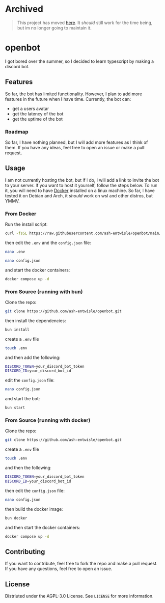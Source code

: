 # Archived

> This project has moved [here](https://github.com/ash-entwisle/openbot-rs). It *should* still work for the time being, but im no longer going to maintain it.  

# openbot

I got bored over the summer, so I decided to learn typescript by making a discord bot. 

## Features

So far, the bot has limited functionality. However, 
I plan to add more features in the future when I have time. 
Currently, the bot can:

- get a users avatar
- get the latency of the bot
- get the uptime of the bot

### Roadmap

So far, I have nothing planned, but I will add more features as I think of them. 
If you have any ideas, feel free to open an issue or make a pull request.

## Usage

I am not currently hosting the bot, but if I do, I will add a link to invite the bot to your server. 
If you want to host it yourself, follow the steps below. 
To run it, you will need to have [Docker](https://www.docker.com/) installed on a linux machine. 
So far, I have tested it on Debian and Arch, it *should* work on wsl and other distros, but YMMV.  

### From Docker

Run the install script:

```sh
curl -fsSL https://raw.githubusercontent.com/ash-entwisle/openbot/main/install/install.sh | sh
```

then edit the `.env` and the `config.json` file:  

```sh
nano .env

nano config.json
```

and start the docker containers:

```sh
docker compose up -d
```

### From Source (running with bun)

Clone the repo:

```sh
git clone https://github.com/ash-entwisle/openbot.git
```

then install the dependencies:

```sh
bun install
```

create a `.env` file  

```sh
touch .env
```

and then add the following:

```sh
DISCORD_TOKEN=your_discord_bot_token
DISCORD_ID=your_discord_bot_id
```

edit the `config.json` file:  

```sh
nano config.json
```

and start the bot:

```sh
bun start
```

### From Source (running with docker)

Clone the repo:

```sh
git clone https://github.com/ash-entwisle/openbot.git
```

create a `.env` file  

```sh
touch .env
```

and then the following:

```sh
DISCORD_TOKEN=your_discord_bot_token
DISCORD_ID=your_discord_bot_id
```

then edit the `config.json` file:  

```sh
nano config.json
```

then build the docker image:

```sh
bun docker 
```

and then start the docker containers:

```sh
docker compose up -d
```

## Contributing

If you want to contribute, feel free to fork the repo and make a pull request. 
If you have any questions, feel free to open an issue.  

## License

Distriuted under the AGPL-3.0 License. See `LICENSE` for more information.
